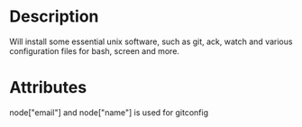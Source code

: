 Description
===========
Will install some essential unix software, such as git, ack, watch and various
configuration files for bash, screen and more.

Attributes
==========
node["email"] and node["name"] is used for gitconfig
